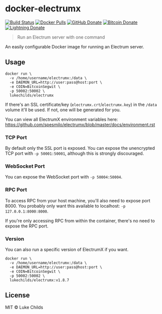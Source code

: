 
# docker-electrumx

[![Build Status](https://travis-ci.org/lukechilds/docker-electrumx.svg?branch=master)](https://travis-ci.org/lukechilds/docker-electrumx)
[![Docker Pulls](https://img.shields.io/docker/pulls/lukechilds/electrumx.svg)](https://hub.docker.com/r/lukechilds/electrumx/)
[![GitHub Donate](https://badgen.net/badge/GitHub/Sponsor/D959A7?icon=github)](https://github.com/sponsors/lukechilds)
[![Bitcoin Donate](https://badgen.net/badge/Bitcoin/Donate/F19537?icon=bitcoin)](https://lu.ke/tip/bitcoin)
[![Lightning Donate](https://badgen.net/badge/Lightning/Donate/F6BC41?icon=bitcoin-lightning)](https://lu.ke/tip/lightning)

> Run an Electrum server with one command

An easily configurable Docker image for running an Electrum server.

## Usage

```
docker run \
  -v /home/username/electrumx:/data \
  -e DAEMON_URL=http://user:pass@host:port \
  -e COIN=BitcoinSegwit \
  -p 50002:50002 \
  lukechilds/electrumx
```

If there's an SSL certificate/key (`electrumx.crt`/`electrumx.key`) in the `/data` volume it'll be used. If not, one will be generated for you.

You can view all ElectrumX environment variables here: https://github.com/spesmilo/electrumx/blob/master/docs/environment.rst

### TCP Port

By default only the SSL port is exposed. You can expose the unencrypted TCP port with `-p 50001:50001`, although this is strongly discouraged.

### WebSocket Port

You can expose the WebSocket port with `-p 50004:50004`.

### RPC Port

To access RPC from your host machine, you'll also need to expose port 8000. You probably only want this available to localhost: `-p 127.0.0.1:8000:8000`.

If you're only accessing RPC from within the container, there's no need to expose the RPC port.

### Version

You can also run a specific version of ElectrumX if you want.

```
docker run \
  -v /home/username/electrumx:/data \
  -e DAEMON_URL=http://user:pass@host:port \
  -e COIN=BitcoinSegwit \
  -p 50002:50002 \
  lukechilds/electrumx:v1.8.7
```

## License

MIT © Luke Childs
